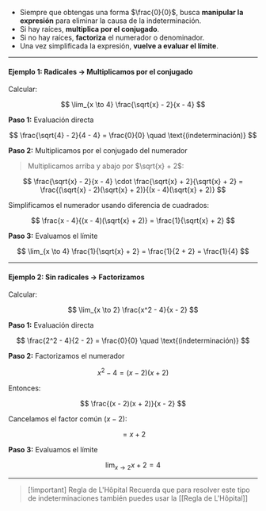 
- Siempre que obtengas una forma $\frac{0}{0}$, busca **manipular la expresión** para eliminar la causa de la indeterminación.
- Si hay raíces, **multiplica por el conjugado**.
- Si no hay raíces, **factoriza** el numerador o denominador.
- Una vez simplificada la expresión, **vuelve a evaluar el límite**.

---

#### Ejemplo 1: Radicales → Multiplicamos por el conjugado

Calcular:

$$
\lim_{x \to 4} \frac{\sqrt{x} - 2}{x - 4}
$$

**Paso 1:** Evaluación directa

$$
\frac{\sqrt{4} - 2}{4 - 4} = \frac{0}{0} \quad \text{(indeterminación)}
$$

**Paso 2:** Multiplicamos por el conjugado del numerador

> Multiplicamos arriba y abajo por $\sqrt{x} + 2$:

$$
\frac{\sqrt{x} - 2}{x - 4} \cdot \frac{\sqrt{x} + 2}{\sqrt{x} + 2}
= \frac{(\sqrt{x} - 2)(\sqrt{x} + 2)}{(x - 4)(\sqrt{x} + 2)}
$$

Simplificamos el numerador usando diferencia de cuadrados:

$$
\frac{x - 4}{(x - 4)(\sqrt{x} + 2)} = \frac{1}{\sqrt{x} + 2}
$$

**Paso 3:** Evaluamos el límite

$$
\lim_{x \to 4} \frac{1}{\sqrt{x} + 2} = \frac{1}{2 + 2} = \frac{1}{4}
$$


---

#### Ejemplo 2: Sin radicales → Factorizamos

Calcular:

$$
\lim_{x \to 2} \frac{x^2 - 4}{x - 2}
$$

**Paso 1:** Evaluación directa

$$
\frac{2^2 - 4}{2 - 2} = \frac{0}{0} \quad \text{(indeterminación)}
$$

**Paso 2:** Factorizamos el numerador

$$
x^2 - 4 = (x - 2)(x + 2)
$$

Entonces:

$$
\frac{(x - 2)(x + 2)}{x - 2}
$$

Cancelamos el factor común $(x - 2)$:

$$
= x + 2
$$

**Paso 3:** Evaluamos el límite

$$
\lim_{x \to 2} x + 2 = 4
$$


---


> [!important] Regla de L'Hôpital
> Recuerda que para resolver este tipo de indeterminaciones también puedes usar la [[Regla de L'Hôpital]]



